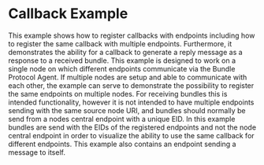# Callback Example
This example shows how to register callbacks with endpoints including how to register the same callback with multiple endpoints.
Furthermore, it demonstrates the ability for a callback to generate a reply message as a response to a received bundle.
This example is designed to work on a single node on which different endpoints communicate via the Bundle Protocol Agent.
If multiple nodes are setup and able to communicate with each other, the example can serve to demonstrate the possibility to register the same endpoints on multiple nodes.
For receiving bundles this is intended functionality, however it is not intended to have multiple endpoints sending with the same source node URI, and bundles should normally be send from a nodes central endpoint with a unique EID.
In this example bundles are send with the EIDs of the registered endpoints and not the node central endpoint in order to visualize the ability to use the same callback for different endpoints.
This example also contains an endpoint sending a message to itself.